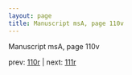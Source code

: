 ```yaml
---
layout: page
title: Manuscript msA, page 110v
---
```


Manuscript msA, page 110v

prev:  [110r](../110r) | next:  [111r](../111r)